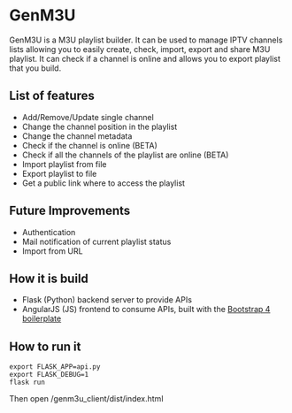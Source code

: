 # GenM3U
GenM3U is a M3U playlist builder. It can be used to manage IPTV channels lists allowing you to easily create, check,
import, export and share M3U playlist.
It can check if a channel is online and allows you to export playlist that you build.

## List of features
- Add/Remove/Update single channel
- Change the channel position in the playlist
- Change the channel metadata
- Check if the channel is online (BETA)
- Check if all the channels of the playlist are online (BETA)
- Import playlist from file
- Export playlist to file
- Get a public link where to access the playlist

## Future Improvements
- Authentication
- Mail notification of current playlist status
- Import from URL


## How it is build
- Flask (Python) backend server to provide APIs
- AngularJS (JS) frontend to consume APIs, built with the [Bootstrap 4 boilerplate](https://github.com/wapbamboogie/bootstrap-4-boilerplate)

## How to run it

```
export FLASK_APP=api.py
export FLASK_DEBUG=1
flask run
```

Then open /genm3u_client/dist/index.html
